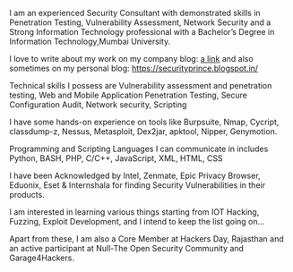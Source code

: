 I am an experienced Security Consultant with demonstrated skills in Penetration Testing, Vulnerability Assessment, Network Security and a Strong Information Technology professional with a Bachelor’s Degree in Information Technology,Mumbai University.

I love to write about my work on my company blog: [a link](http://blog.securelayer7.net/author/ishaq/) and also sometimes on my personal blog: https://securityprince.blogspot.in/

Technical skills I possess are Vulnerability assessment and penetration testing, Web and Mobile Application Penetration Testing, Secure Configuration Audit, Network security, Scripting

I have some hands-on experience on tools like Burpsuite, Nmap, Cycript, classdump-z, Nessus, Metasploit, Dex2jar, apktool, Nipper, Genymotion.

Programming and Scripting Languages I can communicate in includes Python, BASH, PHP, C/C++, JavaScript, XML, HTML, CSS

I have been Acknowledged by Intel, Zenmate, Epic Privacy Browser, Eduonix, Eset & Internshala for finding Security Vulnerabilities in their products.

I am interested in learning various things starting from IOT Hacking, Fuzzing, Exploit Development, and I intend to keep the list going on...

Apart from these, I am also a Core Member at Hackers Day, Rajasthan and an active participant at Null-The Open Security Community and Garage4Hackers.
